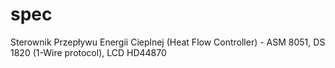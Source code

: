spec
====

Sterownik Przepływu Energii Cieplnej (Heat Flow Controller) - ASM 8051, DS 1820 (1-Wire protocol), LCD HD44870
